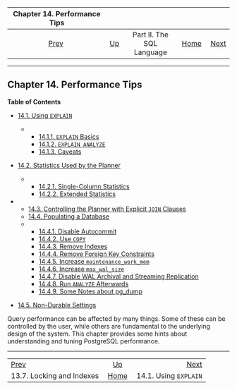 <!--?xml version="1.0" encoding="UTF-8" standalone="no"?-->

|                Chapter 14. Performance Tips               |                                            |                           |                                                       |                                                   |
| :-------------------------------------------------------: | :----------------------------------------- | :-----------------------: | ----------------------------------------------------: | ------------------------------------------------: |
| [Prev](locking-indexes.html "13.7. Locking and Indexes")  | [Up](sql.html "Part II. The SQL Language") | Part II. The SQL Language | [Home](index.html "PostgreSQL 17devel Documentation") |  [Next](using-explain.html "14.1. Using EXPLAIN") |

***

## Chapter 14. Performance Tips

**Table of Contents**

*   [14.1. Using `EXPLAIN`](using-explain.html)

    *   *   [14.1.1. `EXPLAIN` Basics](using-explain.html#USING-EXPLAIN-BASICS)
        *   [14.1.2. `EXPLAIN ANALYZE`](using-explain.html#USING-EXPLAIN-ANALYZE)
        *   [14.1.3. Caveats](using-explain.html#USING-EXPLAIN-CAVEATS)

*   [14.2. Statistics Used by the Planner](planner-stats.html)

    *   *   [14.2.1. Single-Column Statistics](planner-stats.html#PLANNER-STATS-SINGLE-COLUMN)
        *   [14.2.2. Extended Statistics](planner-stats.html#PLANNER-STATS-EXTENDED)

*   *   [14.3. Controlling the Planner with Explicit `JOIN` Clauses](explicit-joins.html)
    *   [14.4. Populating a Database](populate.html)

    <!---->

    *   *   [14.4.1. Disable Autocommit](populate.html#DISABLE-AUTOCOMMIT)
        *   [14.4.2. Use `COPY`](populate.html#POPULATE-COPY-FROM)
        *   [14.4.3. Remove Indexes](populate.html#POPULATE-RM-INDEXES)
        *   [14.4.4. Remove Foreign Key Constraints](populate.html#POPULATE-RM-FKEYS)
        *   [14.4.5. Increase `maintenance_work_mem`](populate.html#POPULATE-WORK-MEM)
        *   [14.4.6. Increase `max_wal_size`](populate.html#POPULATE-MAX-WAL-SIZE)
        *   [14.4.7. Disable WAL Archival and Streaming Replication](populate.html#POPULATE-PITR)
        *   [14.4.8. Run `ANALYZE` Afterwards](populate.html#POPULATE-ANALYZE)
        *   [14.4.9. Some Notes about pg\_dump](populate.html#POPULATE-PG-DUMP)

*   [14.5. Non-Durable Settings](non-durability.html)

[]()

Query performance can be affected by many things. Some of these can be controlled by the user, while others are fundamental to the underlying design of the system. This chapter provides some hints about understanding and tuning PostgreSQL performance.

***

|                                                           |                                                       |                                                   |
| :-------------------------------------------------------- | :---------------------------------------------------: | ------------------------------------------------: |
| [Prev](locking-indexes.html "13.7. Locking and Indexes")  |       [Up](sql.html "Part II. The SQL Language")      |  [Next](using-explain.html "14.1. Using EXPLAIN") |
| 13.7. Locking and Indexes                                 | [Home](index.html "PostgreSQL 17devel Documentation") |                             14.1. Using `EXPLAIN` |
